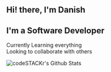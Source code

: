 <h2>Hi! there, I'm Danish


<h2> I'm a Software Developer</h2>

Currently Learning everything <br>
Looking to collaborate with others

<img
align="left"
alt="codeSTACKr's Github Stats"
src="https://github-readme-stats.vercel.app/api?username=MohammedDanish&show_icons=true&hide_border=true"
/>
